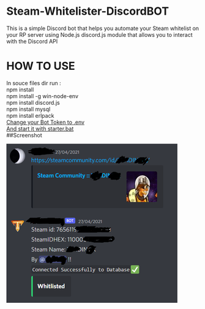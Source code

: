 # Steam-Whitelister-DiscordBOT
This is a simple Discord bot that helps you automate your Steam whitelist on your RP server using Node.js discord.js module that allows you to interact with the Discord API

# HOW TO USE
In souce files dir run :<br />
npm install  <br />
npm install -g win-node-env <br />
npm install discord.js <br />
npm install mysql <br />
npm install erlpack <br />
[Change your Bot Token to .env ](https://github.com/b3ng0x/Steam-Whitelister-DiscordBOT/blob/main/.env) <br />
[And start it with starter.bat](https://github.com/b3ng0x/Steam-Whitelister-DiscordBOT/blob/main/BOT%20STARTER.bat) <br />
##Screenshot

![](https://github.com/b3ng0x/Steam-Whitelister-DiscordBOT/blob/main/Capture.PNG?raw=true)

